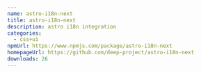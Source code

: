 ```yaml
---
name: astro-i18n-next
title: astro-i18n-next
description: astro i18n integration
categories:
  - css+ui
npmUrl: https://www.npmjs.com/package/astro-i18n-next
homepageUrl: https://github.com/deep-project/astro-i18n-next
downloads: 26
---
```

